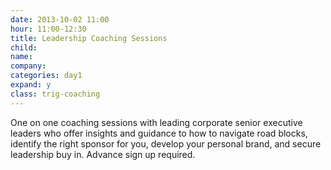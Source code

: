 ```yaml
---
date: 2013-10-02 11:00
hour: 11:00-12:30
title: Leadership Coaching Sessions
child:
name: 
company: 
categories: day1
expand: y
class: trig-coaching
---
```

One on one coaching sessions with leading corporate senior executive leaders who offer insights and guidance to how to navigate road blocks, identify the right sponsor for you, develop your personal brand, and secure leadership buy in. Advance sign up required.